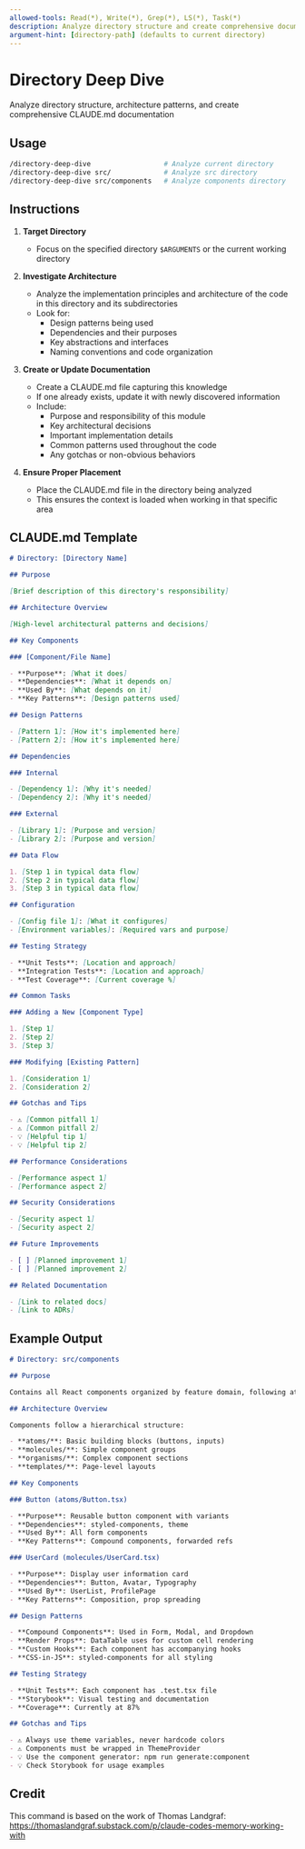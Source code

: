 ```yaml
---
allowed-tools: Read(*), Write(*), Grep(*), LS(*), Task(*)
description: Analyze directory structure and create comprehensive documentation
argument-hint: [directory-path] (defaults to current directory)
---
```


# Directory Deep Dive

Analyze directory structure, architecture patterns, and create comprehensive CLAUDE.md documentation

## Usage

```bash
/directory-deep-dive                  # Analyze current directory
/directory-deep-dive src/             # Analyze src directory
/directory-deep-dive src/components   # Analyze components directory
```

## Instructions

1. **Target Directory**
   - Focus on the specified directory `$ARGUMENTS` or the current working directory

2. **Investigate Architecture**
   - Analyze the implementation principles and architecture of the code in this directory and its subdirectories
   - Look for:
     - Design patterns being used
     - Dependencies and their purposes
     - Key abstractions and interfaces
     - Naming conventions and code organization

3. **Create or Update Documentation**
   - Create a CLAUDE.md file capturing this knowledge
   - If one already exists, update it with newly discovered information
   - Include:
     - Purpose and responsibility of this module
     - Key architectural decisions
     - Important implementation details
     - Common patterns used throughout the code
     - Any gotchas or non-obvious behaviors

4. **Ensure Proper Placement**
   - Place the CLAUDE.md file in the directory being analyzed
   - This ensures the context is loaded when working in that specific area

## CLAUDE.md Template

```markdown
# Directory: [Directory Name]

## Purpose

[Brief description of this directory's responsibility]

## Architecture Overview

[High-level architectural patterns and decisions]

## Key Components

### [Component/File Name]

- **Purpose**: [What it does]
- **Dependencies**: [What it depends on]
- **Used By**: [What depends on it]
- **Key Patterns**: [Design patterns used]

## Design Patterns

- [Pattern 1]: [How it's implemented here]
- [Pattern 2]: [How it's implemented here]

## Dependencies

### Internal

- [Dependency 1]: [Why it's needed]
- [Dependency 2]: [Why it's needed]

### External

- [Library 1]: [Purpose and version]
- [Library 2]: [Purpose and version]

## Data Flow

1. [Step 1 in typical data flow]
2. [Step 2 in typical data flow]
3. [Step 3 in typical data flow]

## Configuration

- [Config file 1]: [What it configures]
- [Environment variables]: [Required vars and purpose]

## Testing Strategy

- **Unit Tests**: [Location and approach]
- **Integration Tests**: [Location and approach]
- **Test Coverage**: [Current coverage %]

## Common Tasks

### Adding a New [Component Type]

1. [Step 1]
2. [Step 2]
3. [Step 3]

### Modifying [Existing Pattern]

1. [Consideration 1]
2. [Consideration 2]

## Gotchas and Tips

- ⚠️ [Common pitfall 1]
- ⚠️ [Common pitfall 2]
- 💡 [Helpful tip 1]
- 💡 [Helpful tip 2]

## Performance Considerations

- [Performance aspect 1]
- [Performance aspect 2]

## Security Considerations

- [Security aspect 1]
- [Security aspect 2]

## Future Improvements

- [ ] [Planned improvement 1]
- [ ] [Planned improvement 2]

## Related Documentation

- [Link to related docs]
- [Link to ADRs]
```

## Example Output

```markdown
# Directory: src/components

## Purpose

Contains all React components organized by feature domain, following atomic design principles.

## Architecture Overview

Components follow a hierarchical structure:

- **atoms/**: Basic building blocks (buttons, inputs)
- **molecules/**: Simple component groups
- **organisms/**: Complex component sections
- **templates/**: Page-level layouts

## Key Components

### Button (atoms/Button.tsx)

- **Purpose**: Reusable button component with variants
- **Dependencies**: styled-components, theme
- **Used By**: All form components
- **Key Patterns**: Compound components, forwarded refs

### UserCard (molecules/UserCard.tsx)

- **Purpose**: Display user information card
- **Dependencies**: Button, Avatar, Typography
- **Used By**: UserList, ProfilePage
- **Key Patterns**: Composition, prop spreading

## Design Patterns

- **Compound Components**: Used in Form, Modal, and Dropdown
- **Render Props**: DataTable uses for custom cell rendering
- **Custom Hooks**: Each component has accompanying hooks
- **CSS-in-JS**: styled-components for all styling

## Testing Strategy

- **Unit Tests**: Each component has .test.tsx file
- **Storybook**: Visual testing and documentation
- **Coverage**: Currently at 87%

## Gotchas and Tips

- ⚠️ Always use theme variables, never hardcode colors
- ⚠️ Components must be wrapped in ThemeProvider
- 💡 Use the component generator: npm run generate:component
- 💡 Check Storybook for usage examples
```

## Credit

This command is based on the work of Thomas Landgraf: https://thomaslandgraf.substack.com/p/claude-codes-memory-working-with
